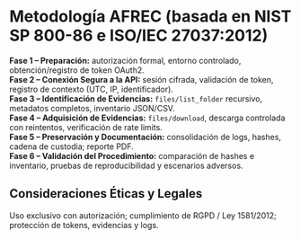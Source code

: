 # Metodología AFREC (basada en NIST SP 800-86 e ISO/IEC 27037:2012)

**Fase 1 – Preparación:** autorización formal, entorno controlado, obtención/registro de token OAuth2.  
**Fase 2 – Conexión Segura a la API:** sesión cifrada, validación de token, registro de contexto (UTC, IP, identificador).  
**Fase 3 – Identificación de Evidencias:** `files/list_folder` recursivo, metadatos completos, inventario JSON/CSV.  
**Fase 4 – Adquisición de Evidencias:** `files/download`, descarga controlada con reintentos, verificación de rate limits.  
**Fase 5 – Preservación y Documentación:** consolidación de logs, hashes, cadena de custodia; reporte PDF.  
**Fase 6 – Validación del Procedimiento:** comparación de hashes e inventario, pruebas de reproducibilidad y escenarios adversos.

## Consideraciones Éticas y Legales
Uso exclusivo con autorización; cumplimiento de RGPD / Ley 1581/2012; protección de tokens, evidencias y logs.
